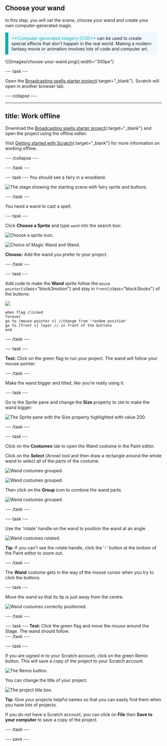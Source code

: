 ## Choose your wand

<div style="display: flex; flex-wrap: wrap">
<div style="flex-basis: 200px; flex-grow: 1; margin-right: 15px;">
In this step, you will set the scene, choose your wand and create your own computer-generated magic.
  
<p style="border-left: solid; border-width:10px; border-color: #0faeb0; background-color: aliceblue; padding: 10px;">
<span style="color: #0faeb0">**Computer-generated imagery (CGI)**</span> can be used to create special effects that don't happen in the real world. Making a modern fantasy movie or animation involves lots of code and computer art.
</p>
  
</div>
<div>
![](images/choose-your-wand.png){:width="300px"}
</div>
</div>

--- task ---

Open the [Broadcasting spells starter project](https://scratch.mit.edu/projects/518441891/editor){:target="_blank"}. Scratch will open in another browser tab.

--- collapse ---

---
title: Work offline
---

Download the [Broadcasting spells starter project](https://rpf.io/p/en/broadcasting-spells-go){:target="_blank"} and open the project using the offline editor.

Visit [Getting started with Scratch](https://projects.raspberrypi.org/en/projects/getting-started-scratch/1){:target="_blank"} for more information on working offline.

--- /collapse --- 

--- /task ---

--- task ---
You should see a fairy in a woodland. 

![The stage showing the starting scene with fairy sprite and buttons.](images/starter-project.png)

--- /task ---

You need a wand to cast a spell.

--- task ---

Click **Choose a Sprite** and type `wand` into the search box: 

![Choose a sprite icon.](images/choose-a-sprite.png)

![Choice of Magic Wand and Wand.](images/wand-sprite-options.png)

**Choose:** Add the wand you prefer to your project.

--- /task ---

--- task ---

Add code to make the **Wand** sprite follow the `mouse pointer`{:class="block3motion"} and stay in `front`{:class="block3looks"} of the buttons:

![](images/wand-sprite-icon.png)

```blocks3
when flag clicked
forever
go to (mouse-pointer v) //change from 'random position'     
go to [front v] layer // in front of the buttons
end
```
--- /task ---

--- task ---

**Test:** Click on the green flag to run your project. The wand will follow your mouse pointer. 

--- /task ---

Make the wand bigger and tilted, like you’re really using it. 

--- task ---

Go to the Sprite pane and change the **Size** property to `200` to make the wand bigger:

![The Sprite pane with the Size property highlighted with value 200.](images/size-property.png)

--- /task ---

--- task ---

Click on the **Costumes** tab to open the Wand costume in the Paint editor.

Click on the **Select** (Arrow) tool and then draw a rectangle around the whole wand to select all of the parts of the costume. 

![Wand costumes grouped.](images/the-select-tool.png)

![Wand costumes grouped.](images/grouped-costumes.png)

Then click on the **Group** icon to combine the wand parts.

![Wand costumes grouped.](images/group-icon.png)

--- /task ---

--- task ---

Use the 'rotate' handle on the wand to position the wand at an angle.   

![Wand costumes rotated.](images/rotated-wands.png)

**Tip:** If you can't see the rotate handle, click the '-' button at the bottom of the Paint editor to zoom out.

--- /task ---

The **Wand** costume gets in the way of the mouse cursor when you try to click the buttons.

--- task ---

Move the wand so that its tip is just away from the centre. 

![Wand costumes correctly positioned.](images/positioned-wands.png)

--- /task ---

--- task ---
**Test:** Click the green flag and move the mouse around the Stage. The wand should follow.  
--- /task ---

--- task ---

If you are signed in to your Scratch account, click on the green Remix button. This will save a copy of the project to your Scratch account.  

![The Remix button.](images/remix-button.png)

You can change the title of your project.

![The project title box.](images/project-name.png)

**Tip:** Give your projects helpful names so that you can easily find them when you have lots of projects. 

If you do not have a Scratch account, you can click on **File** then **Save to your computer** to save a copy of the project.

--- /task ---

--- save ---
